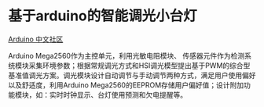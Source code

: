 # 基于arduino的智能调光小台灯 #

[ Arduino 中文社区 ](https://www.arduino.cn/)

Arduino Mega2560作为主控单元，利用光敏电阻模块、 传感器元件作为检测系统模块采集环境参数；根据常规调光方式和HSI调光模型提出基于PWM的综合型基准值调光方案。调光模块设计自动调节与手动调节两种方式，满足用户使用偏好以及舒适度，利用Arduino Mega2560的EEPROM存储用户偏好值；设计附加功能模块，如：实时时钟显示、台灯使用预测和欠电提醒等。

